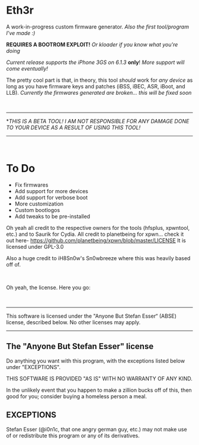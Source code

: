 # Eth3r

A work-in-progress custom firmware generator.
  *Also the first tool/program I've made :)*

 **REQUIRES A BOOTROM EXPLOIT!**
   *Or kloader if you know what you're doing*
  
  *Current release supports the iPhone 3GS on 6.1.3* **only**!
  *More support will come eventually!*
  
  The pretty cool part is that, in theory, this tool *should* work for *any device* as long as you have firmware keys and patches (iBSS, iBEC, ASR, iBoot, and LLB).
    *Currently the firmwares generated are broken... this will be fixed soon*
  
  
  &nbsp;
  &nbsp;
  
  
  * * * * * 
  **THIS IS A BETA TOOL! I AM NOT RESPONSIBLE FOR ANY DAMAGE DONE TO YOUR DEVICE AS A RESULT OF USING THIS TOOL!*
  * * * * * 
  
  &nbsp;
  &nbsp;
  
  
  # To Do
  
  - Fix firmwares
  - Add support for more devices
  - Add support for verbose boot
  - More customization
  - Custom bootlogos
  - Add tweaks to be pre-installed
  
Oh yeah all credit to the respective owners for the tools (hfsplus, xpwntool, etc.) and to Saurik for Cydia.
All credit to planetbeing for xpwn... check it out here- https://github.com/planetbeing/xpwn/blob/master/LICENSE
  It is licensed under GPL-3.0
  
Also a huge credit to iH8Sn0w's Sn0wbreeze where this was heavily based off of. 

&nbsp;
&nbsp;
&nbsp;


Oh yeah, the license. Here you go:

&nbsp;
&nbsp;
&nbsp;

*  *  *  *  *

This software is licensed under the "Anyone But Stefan Esser“
(ABSE) license, described below. No other licenses may apply.


--------------------------------------------
The "Anyone But Stefan Esser" license
--------------------------------------------

Do anything you want with this program, with the exceptions listed
below under "EXCEPTIONS".

THIS SOFTWARE IS PROVIDED "AS IS" WITH NO WARRANTY OF ANY KIND.

In the unlikely event that you happen to make a zillion bucks off of
this, then good for you; consider buying a homeless person a meal.


EXCEPTIONS
----------

Stefan Esser (@i0n1c, that one angry german guy, etc.) may not make use of or
redistribute this program or any of its derivatives.
